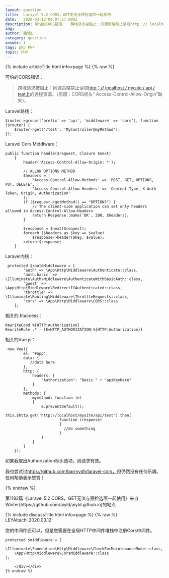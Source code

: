 ```yaml
---
layout: question
title:  Laravel 5.2 CORS，GET无法与预检选项一起使用
date:   2020-03-12T09:07:57.000Z
description: 可怕的CORS错误：  跨域请求被阻止：同源策略禁止读取http：// localhost / mysite / api / test上的远程资源。...
img: 
author: 猪猪L
category: question
answer: 1
tags: php PHP
topic: PHP
---
```

<div class="article-root">
  <div class="article">
    {% include articleTitle.html info=page %}
    {% raw %}
    <div class="article-content"><p><font style="vertical-align: inherit;"><font style="vertical-align: inherit;">可怕的CORS错误：</font></font></p>

<blockquote>
  <p><font style="vertical-align: inherit;"><font style="vertical-align: inherit;">跨域请求被阻止：同源策略禁止读取</font></font><a href="http://localhost/mysite/api/test"><font style="vertical-align: inherit;"><font style="vertical-align: inherit;">http：// localhost / mysite / api / test上</font></font></a><font style="vertical-align: inherit;"><font style="vertical-align: inherit;">的远程资源</font><font style="vertical-align: inherit;">。</font><font style="vertical-align: inherit;">（原因：CORS标头“ Access-Control-Allow-Origin”缺失）。</font></font></p>
</blockquote>

<p><font style="vertical-align: inherit;"><font style="vertical-align: inherit;">Laravel路线：</font></font></p>

<pre><code>$router-&gt;group(['prefix' =&gt; 'api', 'middleware' =&gt; 'cors'], function ($router) {<font></font>
    $router-&gt;get('/test', 'MyController@myMethod');<font></font>
});<font></font>
</code></pre>

<p><font style="vertical-align: inherit;"><font style="vertical-align: inherit;">Laravel Cors Middlware：</font></font></p>

<pre><code>public function handle($request, Closure $next)<font></font>
    {<font></font>
        header('Access-Control-Allow-Origin: *');<font></font>
<font></font>
        // ALLOW OPTIONS METHOD<font></font>
        $headers = [<font></font>
            'Access-Control-Allow-Methods' =&gt; 'POST, GET, OPTIONS, PUT, DELETE',<font></font>
            'Access-Control-Allow-Headers' =&gt; 'Content-Type, X-Auth-Token, Origin, Authorization'<font></font>
        ];<font></font>
        if ($request-&gt;getMethod() == "OPTIONS") {<font></font>
            // The client-side application can set only headers allowed in Access-Control-Allow-Headers<font></font>
            return Response::make('OK', 200, $headers);<font></font>
        }<font></font>
<font></font>
        $response = $next($request);<font></font>
        foreach ($headers as $key =&gt; $value)<font></font>
            $response-&gt;header($key, $value);<font></font>
        return $response;<font></font>
    }<font></font>
</code></pre>

<p><font style="vertical-align: inherit;"><font style="vertical-align: inherit;">Laravel内核：</font></font></p>

<pre><code> protected $routeMiddleware = [<font></font>
        'auth' =&gt; \App\Http\Middleware\Authenticate::class,<font></font>
        'auth.basic' =&gt; \Illuminate\Auth\Middleware\AuthenticateWithBasicAuth::class,<font></font>
        'guest' =&gt; \App\Http\Middleware\RedirectIfAuthenticated::class,<font></font>
        'throttle' =&gt; \Illuminate\Routing\Middleware\ThrottleRequests::class,<font></font>
        'cors' =&gt; \App\Http\Middleware\CORS::class<font></font>
    ];<font></font>
</code></pre>

<p><font style="vertical-align: inherit;"><font style="vertical-align: inherit;">相关的.htaccess：</font></font></p>

<pre><code>RewriteCond %{HTTP:Authorization} .<font></font>
RewriteRule .* - [E=HTTP_AUTHORIZATION:%{HTTP:Authorization}]<font></font>
</code></pre>

<p><font style="vertical-align: inherit;"><font style="vertical-align: inherit;">相关的Vue.js：</font></font></p>

<pre><code> new Vue({<font></font>
        el: '#app',<font></font>
        data: {<font></font>
           //data here<font></font>
        },<font></font>
        http: {<font></font>
            headers: {<font></font>
                "Authorization": "Basic " + "apiKeyHere"<font></font>
            }<font></font>
        },<font></font>
        methods: {<font></font>
            mymethod: function (e)<font></font>
            {<font></font>
                e.preventDefault();<font></font>
                this.$http.get('http://localhost/mysite/api/test').then(<font></font>
                        function (response)<font></font>
                        {<font></font>
                          //do something<font></font>
                        }<font></font>
                )<font></font>
            }<font></font>
        }<font></font>
    });<font></font>
</code></pre>

<p><font style="vertical-align: inherit;"><font style="vertical-align: inherit;">如果我取出Authorization标头选项，则请求有效。</font></font></p>

<p><font style="vertical-align: inherit;"><font style="vertical-align: inherit;">我也尝试过</font></font><a href="https://github.com/barryvdh/laravel-cors"><font style="vertical-align: inherit;"><font style="vertical-align: inherit;">https://github.com/barryvdh/laravel-cors，</font></font></a><font style="vertical-align: inherit;"><font style="vertical-align: inherit;">但仍然没有任何乐趣。</font><font style="vertical-align: inherit;">任何帮助表示赞赏！</font></font></p></div>
    {% endraw %}
  </div>
  <p class="winter_mark">第1182篇《Laravel 5.2 CORS，GET无法与预检选项一起使用》来自Winter(https://github.com/aiyld/aiyld.github.io)的站点</p>
  <div class="discuss-wrapper">
    {% include discussTitle.html info=page %}
    {% raw %}
    <div class="discuss-item">
        <div class="discuss-parent">
          <div class="discuss-meta">
            <span class="discuss-user">LEYAItachi</span>
            <span class="discuss-time">2020.03.12</span>
          </div>
          <div class="discuss-comment"><p><font style="vertical-align: inherit;"><font style="vertical-align: inherit;">您的中间件还可以，但是您需要在全局HTTP中间件堆栈中注册Cors中间件。</font></font></p>

<pre><code>protected $middleware = [<font></font>
    \Illuminate\Foundation\Http\Middleware\CheckForMaintenanceMode::class,<font></font>
    \App\Http\Middleware\CorsMiddleware::class<font></font>
];<font></font>
</code></pre></div>
        </div></div>
    {% endraw %}
  </div>
<div>
